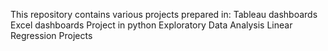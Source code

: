 This repository contains various projects prepared in:
Tableau dashboards
Excel dashboards
Project in python
Exploratory Data Analysis
Linear Regression Projects
